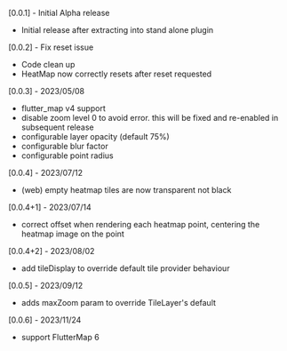 [0.0.1] - Initial Alpha release
* Initial release after extracting into stand alone plugin

[0.0.2] - Fix reset issue
* Code clean up
* HeatMap now correctly resets after reset requested

[0.0.3] - 2023/05/08
* flutter_map v4 support
* disable zoom level 0 to avoid error. this will be fixed and re-enabled in subsequent release
* configurable layer opacity (default 75%)
* configurable blur factor
* configurable point radius

[0.0.4] - 2023/07/12
* (web) empty heatmap tiles are now transparent not black

[0.0.4+1] - 2023/07/14
* correct offset when rendering each heatmap point, centering the heatmap image on the point

[0.0.4+2] - 2023/08/02
* add tileDisplay to override default tile provider behaviour

[0.0.5] - 2023/09/12
* adds maxZoom param to override TileLayer's default

[0.0.6] - 2023/11/24
* support FlutterMap 6